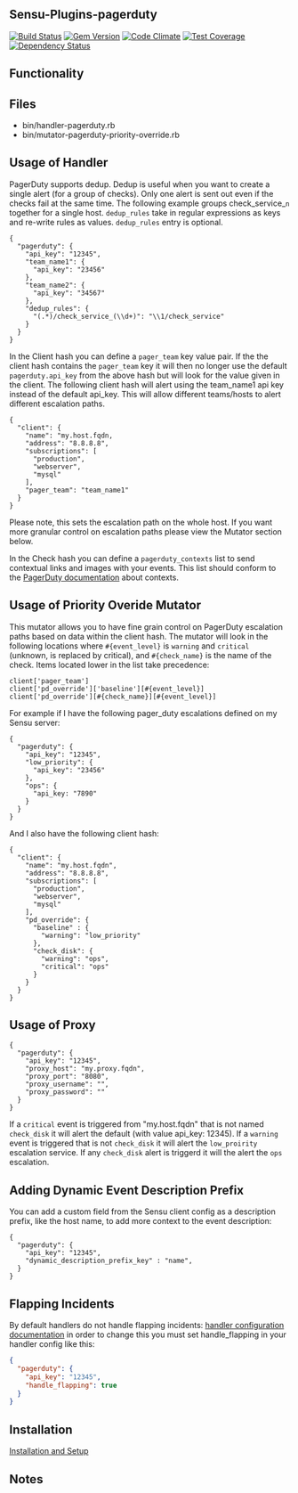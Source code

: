 ## Sensu-Plugins-pagerduty

[![Build Status](https://travis-ci.org/sensu-plugins/sensu-plugins-pagerduty.svg?branch=master)](https://travis-ci.org/sensu-plugins/sensu-plugins-pagerduty)
[![Gem Version](https://badge.fury.io/rb/sensu-plugins-pagerduty.svg)](http://badge.fury.io/rb/sensu-plugins-pagerduty)
[![Code Climate](https://codeclimate.com/github/sensu-plugins/sensu-plugins-pagerduty/badges/gpa.svg)](https://codeclimate.com/github/sensu-plugins/sensu-plugins-pagerduty)
[![Test Coverage](https://codeclimate.com/github/sensu-plugins/sensu-plugins-pagerduty/badges/coverage.svg)](https://codeclimate.com/github/sensu-plugins/sensu-plugins-pagerduty)
[![Dependency Status](https://gemnasium.com/sensu-plugins/sensu-plugins-pagerduty.svg)](https://gemnasium.com/sensu-plugins/sensu-plugins-pagerduty)

## Functionality

## Files
 * bin/handler-pagerduty.rb
 * bin/mutator-pagerduty-priority-override.rb

## Usage of Handler

PagerDuty supports dedup. Dedup is useful when you want to create a single alert (for a group of checks). Only one alert is sent out even if the checks fail at the same time. The following example groups check_service_`n` together for a single host. `dedup_rules` take in regular expressions as keys and re-write rules as values. `dedup_rules` entry is optional.

```
{
  "pagerduty": {
    "api_key": "12345",
    "team_name1": {
      "api_key": "23456"
    },
    "team_name2": {
      "api_key": "34567"
    },
    "dedup_rules": {
      "(.*)/check_service_(\\d+)": "\\1/check_service"
    }
  }
}
```

In the Client hash you can define a `pager_team` key value pair.  If the the client hash contains the `pager_team` key it will then no longer use the default `pagerduty.api_key` from the above hash but will look for the value given in the client. The following client hash will  alert using the team_name1 api key instead of the default api_key. This will allow different teams/hosts to alert different escalation paths.

```
{
  "client": {
    "name": "my.host.fqdn,
    "address": "8.8.8.8",
    "subscriptions": [
      "production",
      "webserver",
      "mysql"
    ],
    "pager_team": "team_name1"
  }
}
```

Please note, this sets the escalation path on the whole host. If you want more granular control on escalation paths please view the Mutator section below.

In the Check hash you can define a `pagerduty_contexts` list to send contextual links and images with your events. This list should conform to the [PagerDuty documentation](https://developer.pagerduty.com/documentation/integration/events/trigger#contexts) about contexts.

## Usage of Priority Overide Mutator

This mutator allows you to have fine grain control on PagerDuty escalation paths based on data within the client hash.  The mutator will look in the following locations where `#{event_level}` is `warning` and `critical` (unknown, is replaced by critical), and `#{check_name}` is the name of the check. Items located lower in the list take precedence:

```
client['pager_team']
client['pd_override']['baseline'][#{event_level}]
client['pd_override'][#{check_name}][#{event_level}]
```

For example if I have the following pager_duty escalations defined on my Sensu server:

```
{
  "pagerduty": {
    "api_key": "12345",
    "low_priority": {
      "api_key": "23456"
    },
    "ops": {
      "api_key: "7890"
    }
  }
}
```

And I also have the following client hash:

```
{
  "client": {
    "name": "my.host.fqdn",
    "address": "8.8.8.8",
    "subscriptions": [
      "production",
      "webserver",
      "mysql"
    ],
    "pd_override": {
      "baseline" : {
        "warning": "low_priority"
      },
      "check_disk": {
        "warning": "ops",
        "critical": "ops"
      }
    }
  }
}

```

## Usage of Proxy

```
{
  "pagerduty": {
    "api_key": "12345",
    "proxy_host": "my.proxy.fqdn",
    "proxy_port": "8080",
    "proxy_username": "",
    "proxy_password": ""
  }
}
```

If a `critical` event is triggered from "my.host.fqdn" that is not named `check_disk` it will alert the default (with value api_key: 12345).  If a `warning` event is triggered that is not `check_disk` it will alert the `low_proirity` escalation service.  If any `check_disk` alert is triggerd it will the alert the `ops` escalation.


## Adding Dynamic Event Description Prefix

You can add a custom field from the Sensu client config as a description prefix, like the host name, to add more context to the event description:

```
{
  "pagerduty": {
    "api_key": "12345",
    "dynamic_description_prefix_key" : "name",
  }
}
```

## Flapping Incidents
By default handlers do not handle flapping incidents: [handler configuration documentation](https://sensuapp.org/docs/0.24/reference/handlers.html#handler-configuration) in order to change this you must set handle_flapping in your handler config like this:
```json
{
  "pagerduty": {
    "api_key": "12345",
    "handle_flapping": true
  }
}
```

## Installation

[Installation and Setup](http://sensu-plugins.io/docs/installation_instructions.html)

## Notes
